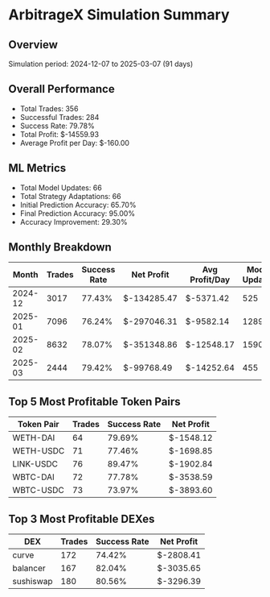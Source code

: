 # ArbitrageX Simulation Summary

## Overview

Simulation period: 2024-12-07 to 2025-03-07 (91 days)

## Overall Performance

- Total Trades: 356
- Successful Trades: 284
- Success Rate: 79.78%
- Total Profit: $-14559.93
- Average Profit per Day: $-160.00

## ML Metrics

- Total Model Updates: 66
- Total Strategy Adaptations: 66
- Initial Prediction Accuracy: 65.70%
- Final Prediction Accuracy: 95.00%
- Accuracy Improvement: 29.30%

## Monthly Breakdown

| Month | Trades | Success Rate | Net Profit | Avg Profit/Day | Model Updates | Strategy Adaptations | Prediction Accuracy |
|-------|--------|-------------|------------|----------------|---------------|----------------------|---------------------|
| 2024-12 | 3017 | 77.43% | $-134285.47 | $-5371.42 | 525 | 525 | 84.72% |
| 2025-01 | 7096 | 76.24% | $-297046.31 | $-9582.14 | 1289 | 1289 | 94.60% |
| 2025-02 | 8632 | 78.07% | $-351348.86 | $-12548.17 | 1590 | 1590 | 95.00% |
| 2025-03 | 2444 | 79.42% | $-99768.49 | $-14252.64 | 455 | 455 | 95.00% |

## Top 5 Most Profitable Token Pairs

| Token Pair | Trades | Success Rate | Net Profit |
|------------|--------|-------------|------------|
| WETH-DAI | 64 | 79.69% | $-1548.12 |
| WETH-USDC | 71 | 77.46% | $-1698.85 |
| LINK-USDC | 76 | 89.47% | $-1902.84 |
| WBTC-DAI | 72 | 77.78% | $-3538.59 |
| WBTC-USDC | 73 | 73.97% | $-3893.60 |

## Top 3 Most Profitable DEXes

| DEX | Trades | Success Rate | Net Profit |
|-----|--------|-------------|------------|
| curve | 172 | 74.42% | $-2808.41 |
| balancer | 167 | 82.04% | $-3035.65 |
| sushiswap | 180 | 80.56% | $-3296.39 |
